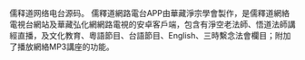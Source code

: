 儒释道网络电台源码。
儒釋道網路電台APP由華藏淨宗學會製作，是儒釋道網絡電視台網站及華藏弘化網網路電視的安卓客戶端，包含有淨空老法師、悟道法師講經直播，及文化教育、粵語節目、台語節目、English、三時繫念法會欄目；附加了播放網絡MP3講座的功能。
